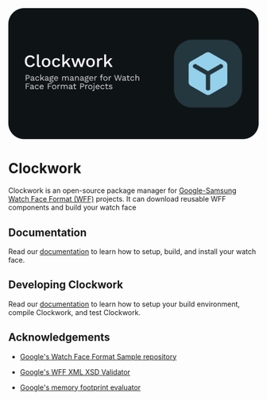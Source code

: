<div align="center"><img src="./docs/public/clockwork_banner.png" /></div>

# Clockwork

Clockwork is an open-source package manager for [Google-Samsung Watch Face Format (WFF)](https://developer.android.com/training/wearables/wff) projects. It can download reusable WFF components and build your watch face

## Documentation

Read our [documentation](https://clockwork-pkg.pages.dev/) to learn how to setup, build, and install your watch face.

<!-- ### Features

- [XML Preprocessor](https://github.com/gondwanasoft/xml-preprocessor)
- [WFF XML XSD Validator](https://github.com/google/watchface/blob/main/third_party/wff/README.md)
- [Memory footprint evaluator](https://github.com/google/watchface/tree/main/play-validations).

The script can't build signed release bundles suitable for uploading to [Google Play Console](https://play.google.com/console).

### Limitations

`build.exe` can require the `JAVA_HOME` and `ANDROID_HOME` environment variables to be set correctly. `set-env.bat` simplistically attempts to ensure this. If it fails, set the required variables manually.

`build.exe` can't build signed release bundles suitable for uploading to [Google Play Console](https://play.google.com/console). You can do this as follows:

- If you're using [XML Preprocessor](https://github.com/gondwanasoft/xml-preprocessor), use `build.exe`'s `-d` command-line option to prevent deletion of `watchface.xml`.

- In _Android Studio_, select `Build` > `Build App Bundle(s) / APK(s)` > `Build Bundle(s)`. This should create `watchface\release\watchface-release.aab`. This should be acceptable to [Google Play Console](https://play.google.com/console) if you use _Google Play_ to sign the release.

`build.exe` has only been tested in an environment with _Android Studio_ installed. If you don't want _Android Studio_:

- Any text editor can be used to edit the XML and config files. _Visual Studio Code_ is recommended.

- Instead of using gradle directly, you could use the WFS-provided `bundletool`.

- `adb` is available from WFS installation (_eg_, `%LOCALAPPDATA%\Programs\WatchFaceStudio\tools\window\adb.exe`).

- Android emulators can be run independently of _Android Studio_, but it might be easier to use a real watch.

- [This site](https://nthn.uk/blog/wfs) describes an equivalent process that doesn’t require _Android Studio_. -->

## Developing Clockwork

Read our [documentation](https://clockwork-pkg.pages.dev/developers/compiling) to learn how to setup your build environment, compile Clockwork, and test Clockwork.

## Acknowledgements

- [Google's Watch Face Format Sample repository](https://github.com/android/wear-os-samples/tree/main/WatchFaceFormat)

- [Google's WFF XML XSD Validator](https://github.com/google/watchface/blob/main/third_party/wff/README.md)

- [Google's memory footprint evaluator](https://github.com/google/watchface/tree/main/play-validations)
